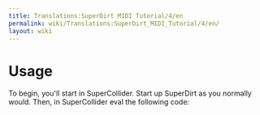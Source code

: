 ```yaml
---
title: Translations:SuperDirt MIDI Tutorial/4/en
permalink: wiki/Translations:SuperDirt_MIDI_Tutorial/4/en/
layout: wiki
---
```


# Usage

To begin, you'll start in SuperCollider. Start up SuperDirt as you
normally would. Then, in SuperCollider eval the following code:
